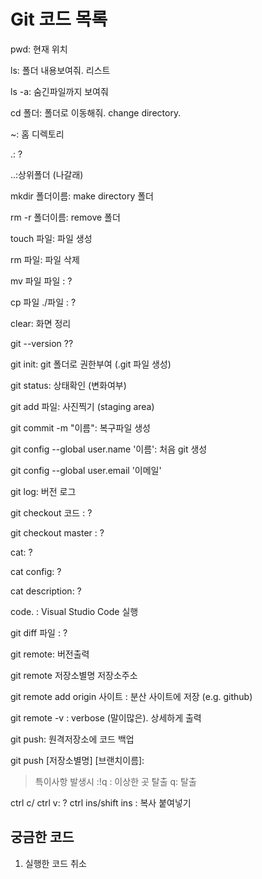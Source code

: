 # Git 코드 목록
pwd: 현재 위치

ls: 폴더 내용보여줘. 리스트

ls -a: 숨긴파일까지 보여줘

cd 폴더: 폴더로 이동해줘. change directory.

~: 홈 디렉토리

.: ?

..:상위폴더 (나갈래)

mkdir 폴더이름: make directory 폴더

rm -r 폴더이름: remove 폴더

touch 파일: 파일 생성

rm 파일: 파일 삭제

mv 파일 파일 : ?

cp 파일 ./파일 : ?

clear: 화면 정리

git --version ??

git init: git 폴더로 권한부여 (.git 파일 생성)

git status: 상태확인 (변화여부)

git add 파일: 사진찍기 (staging area)

git commit -m "이름": 복구파일 생성

git config --global user.name '이름': 처음 git 생성

git config --global user.email '이메일'

git log: 버전 로그

git checkout 코드 : ?

git checkout master : ?

cat: ?

cat config: ?

cat description: ?

code. : Visual Studio Code 실행

git diff 파일 : ?

git remote: 버전출력

git remote 저장소별명 저장소주소

git remote add origin 사이트 : 분산 사이트에 저장 (e.g. github)

git remote -v : verbose (말이많은). 상세하게 출력

git push: 원격저장소에 코드 백업

git push [저장소별명] [브랜치이름]:


> 특이사항 발생시 
:!q : 이상한 곳 탈출
q: 탈출

ctrl c/ ctrl v: ?
ctrl ins/shift ins : 복사 붙여넣기

## 궁금한 코드
1. 실행한 코드 취소